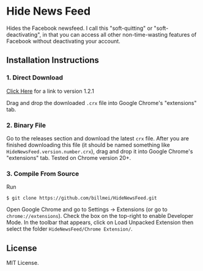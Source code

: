 Hide News Feed
============

Hides the Facebook newsfeed. I call this "soft-quitting" or "soft-deactivating", in that you can access all other non-time-wasting features of Facebook without deactivating your account.

## Installation Instructions

### 1. Direct Download
[Click Here](https://github.com/billmei/HideNewsFeed/releases/download/v1.2.1/HideNewsFeed.1.2.1.crx) for a link to version 1.2.1

Drag and drop the downloaded `.crx` file into Google Chrome's "extensions" tab.

### 2. Binary File
Go to the releases section and download the latest `crx` file. After you are finished downloading this file (it should be named something like `HideNewsFeed.version.number.crx`), drag and drop it into Google Chrome's "extensions" tab. Tested on Chrome version 20+.

### 3. Compile From Source
Run

	$ git clone https://github.com/billmei/HideNewsFeed.git

Open Google Chrome and go to Settings -> Extensions (or go to `chrome://extensions`). Check the box on the top-right to enable Developer Mode. In the toolbar that appears, click on Load Unpacked Extension then select the folder `HideNewsFeed/Chrome Extension/`.

## License
MIT License.
